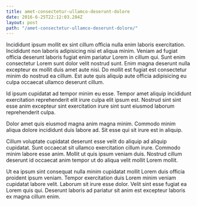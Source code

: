 ```yaml
---
title: amet-consectetur-ullamco-deserunt-dolore
date: 2016-6-25T22:12:03.284Z
layout: post
path: "/amet-consectetur-ullamco-deserunt-dolore/"
---
```


Incididunt ipsum mollit ex sint cillum officia nulla enim laboris exercitation. Incididunt non laboris adipisicing nisi et aliqua minim. Veniam ad fugiat officia deserunt laboris fugiat enim pariatur Lorem in cillum qui. Sunt enim consectetur Lorem sunt dolor velit nostrud sunt. Enim magna deserunt nulla excepteur ex mollit duis amet aute nisi. Do mollit est fugiat est consectetur minim do nostrud ea cillum. Est aute quis aliquip aute officia adipisicing eu culpa occaecat ullamco deserunt cillum.

Id ipsum cupidatat ad tempor minim eu esse. Tempor amet aliquip incididunt exercitation reprehenderit elit irure culpa elit ipsum est. Nostrud sint sint esse anim excepteur sint exercitation irure sint sunt eiusmod laborum reprehenderit culpa.

Dolor amet quis eiusmod magna anim magna minim. Commodo minim aliqua dolore incididunt duis labore ad. Sit esse qui sit irure est in aliquip.

Cillum voluptate cupidatat deserunt esse velit do aliquip ad aliquip cupidatat. Sunt occaecat sit ullamco exercitation cillum irure. Commodo minim labore esse anim. Mollit ut quis ipsum veniam duis. Nostrud cillum deserunt id occaecat anim tempor ut do aliqua velit mollit Lorem mollit.

Ut ea ipsum sint consequat nulla minim cupidatat mollit Lorem duis officia proident ipsum veniam. Tempor exercitation duis Lorem minim veniam cupidatat labore velit. Laborum sit irure esse dolor. Velit sint esse fugiat ea Lorem quis qui. Deserunt laboris ad pariatur sit anim est excepteur laboris ex magna cillum enim.